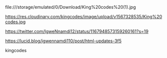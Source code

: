 file:///storage/emulated/0/Download/King%20codes%20(1).jpg

https://res.cloudinary.com/kingcodes/image/upload/v1567328535/King%20codes.jpg

https://twitter.com/IgweNnamdi12/status/1167948573159260161?s=19

https://lucid.blog/igwennamdi110/post/html-updates-3f5

kingcodes

